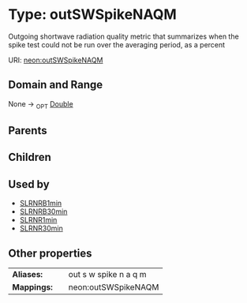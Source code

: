 
# Type: outSWSpikeNAQM


Outgoing shortwave radiation quality metric that summarizes when the spike test could not be run over the averaging period, as a percent

URI: [neon:outSWSpikeNAQM](https://data.neonscience.org/outSWSpikeNAQM)


## Domain and Range

None ->  <sub>OPT</sub> [Double](types/Double.md)

## Parents


## Children


## Used by

 * [SLRNRB1min](SLRNRB1min.md)
 * [SLRNRB30min](SLRNRB30min.md)
 * [SLRNR1min](SLRNR1min.md)
 * [SLRNR30min](SLRNR30min.md)

## Other properties

|  |  |  |
| --- | --- | --- |
| **Aliases:** | | out s w spike n a q m |
| **Mappings:** | | neon:outSWSpikeNAQM |

